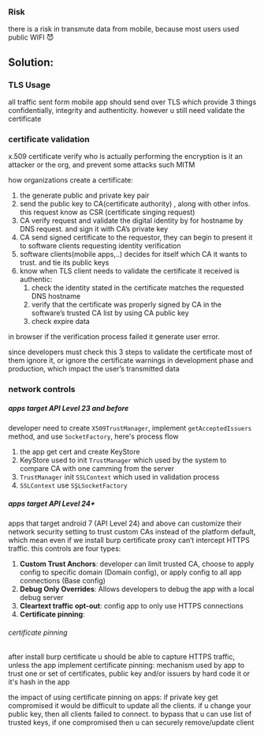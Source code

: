 ### Risk

there is a risk in transmute data from mobile, because most users used public WIFI 😈

## Solution:

### TLS Usage

all traffic sent form mobile app should send over TLS which provide 3 things confidentially, integrity and authenticity. however u still need validate the certificate

### certificate validation

x.509 certificate verify who is actually performing the encryption is it an attacker or the org, and prevent some attacks such MITM

how organizations create a certificate:

1. the generate public and private key pair
2. send the public key to CA(certificate authority) , along with other infos. this request know as CSR (certificate singing request)
3. CA verify request and validate the digital identity by for hostname by DNS request. and sign it with CA’s private key
4. CA send signed certificate to the requestor, they can begin to present it to software clients requesting identity verification
5. software clients(mobile apps,..) decides for itself which CA it wants to trust. and tie its public keys
6. know when TLS client needs to validate the certificate it received is authentic:
    1. check the identity stated in the certificate matches the requested DNS hostname
    2. verify that the certificate was properly signed by CA in the software’s trusted CA list by using CA public key
    3. check expire data

in browser if the verification process failed it generate user error.

since developers must check this 3 steps to validate the certificate most of them ignore it, or ignore the certificate warnings in development phase and production, which impact the user’s transmitted data

### network controls
##### apps target API Level 23 and before
developer need to create `X509TrustManager`, implement `getAcceptedIssuers` method, and use `SocketFactory`, here's process flow
1. the app get cert and create KeyStore
2. KeyStore used to init `TrustManager` which used by the system to compare CA with one camming from the server 
3. `TrustManager` init `SSLContext` which used in validation process
4. `SSLContext` use `SٍSLSocketFactory` 

##### apps target API Level 24+
apps that target android 7 (API Level 24) and above can customize their network security setting to trust custom CAs instead of the platform default, which mean even if we install burp certificate proxy can’t intercept HTTPS traffic. this controls are four types:
1. **Custom Trust Anchors**: developer can limit trusted CA, choose to apply config to specific domain (Domain config), or apply config to all app connections (Base config)
2. **Debug Only Overrides**: Allows developers to debug the app with a local debug server
3. **Cleartext traffic opt-out**: config app to only use HTTPS connections
4. **Certificate pinning**:
###### certificate pinning
after install burp certificate u should be able to capture HTTPS traffic, unless the app implement certificate pinning: mechanism used by app to trust one or set of certificates, public key and/or issuers by hard code it or it's hash in the app

the impact of using certificate pinning on apps: if private key get compromised it would be difficult to update all the clients. if u change your public key, then all clients failed to connect. to bypass that u can use list of trusted keys, if one compromised then u can securely remove/update client

